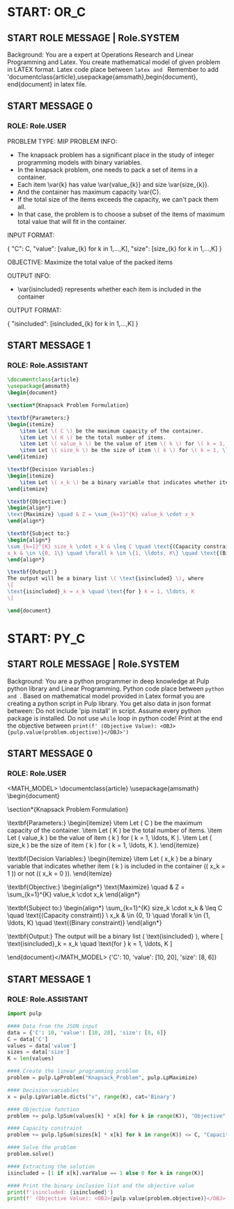 # START: OR_C 
## START ROLE MESSAGE | Role.SYSTEM 
Background: You are a expert at Operations Research and Linear Programming and Latex. You create mathematical model of given problem in LATEX format. Latex code place between ```latex and ``` Remember to add 'documentclass{article},usepackage{amsmath},begin{document}, end{document} in latex file. 
## START MESSAGE 0 
### ROLE: Role.USER
<DESCRIPTION>
PROBLEM TYPE: MIP
PROBLEM INFO:

- The knapsack problem has a significant place in the study of integer programming models with binary variables. 
- In the knapsack problem, one needs to pack a set of items in a container.
- Each item \var{k} has value \var{value_{k}} and size \var{size_{k}}.
- And the container has maximum capacity \var{C}. 
- If the total size of the items exceeds the capacity, we can't pack them all. 
- In that case, the problem is to choose a subset of the items of maximum total value that will fit in the container. 

INPUT FORMAT:

{
	"C": C,
	"value": [value_{k} for k in 1,...,K],
	"size": [size_{k} for k in 1,...,K]
}


OBJECTIVE: Maximize the total value of the packed items

OUTPUT INFO:

- \var{isincluded} represents whether each item is included in the container

OUTPUT FORMAT:

{
	"isincluded": [isincluded_{k} for k in 1,...,K]
}
</DESCRIPTION>


## START MESSAGE 1 
### ROLE: Role.ASSISTANT
```latex
\documentclass{article}
\usepackage{amsmath}
\begin{document}

\section*{Knapsack Problem Formulation}

\textbf{Parameters:}
\begin{itemize}
    \item Let \( C \) be the maximum capacity of the container.
    \item Let \( K \) be the total number of items.
    \item Let \( value_k \) be the value of item \( k \) for \( k = 1, \ldots, K \).
    \item Let \( size_k \) be the size of item \( k \) for \( k = 1, \ldots, K \).
\end{itemize}

\textbf{Decision Variables:}
\begin{itemize}
    \item Let \( x_k \) be a binary variable that indicates whether item \( k \) is included in the container (\( x_k = 1 \)) or not (\( x_k = 0 \)).
\end{itemize}

\textbf{Objective:}
\begin{align*}
\text{Maximize} \quad & Z = \sum_{k=1}^{K} value_k \cdot x_k
\end{align*}

\textbf{Subject to:}
\begin{align*}
\sum_{k=1}^{K} size_k \cdot x_k & \leq C \quad \text{(Capacity constraint)} \\
x_k & \in \{0, 1\} \quad \forall k \in \{1, \ldots, K\} \quad \text{(Binary constraint)}
\end{align*}

\textbf{Output:}
The output will be a binary list \( \text{isincluded} \), where 
\[
\text{isincluded}_k = x_k \quad \text{for } k = 1, \ldots, K
\]

\end{document}
```

# START: PY_C 
## START ROLE MESSAGE | Role.SYSTEM 
Background: You are a python programmer in deep knowledge at Pulp python library and Linear Programming. Python code place between ```python and ```. Based on mathematical model provided in Latex format you are creating a python script in Pulp library. You get also data in json format between: <DATA></DATA> Do not include 'pip install' in script. Assume every python package is installed. Do not use `while` loop in python code! Print at the end the objective between <OBJ></OBJ> `print(f' (Objective Value): <OBJ>{pulp.value(problem.objective)}</OBJ>')` 
## START MESSAGE 0 
### ROLE: Role.USER
<MATH_MODEL>
\documentclass{article}
\usepackage{amsmath}
\begin{document}

\section*{Knapsack Problem Formulation}

\textbf{Parameters:}
\begin{itemize}
    \item Let \( C \) be the maximum capacity of the container.
    \item Let \( K \) be the total number of items.
    \item Let \( value_k \) be the value of item \( k \) for \( k = 1, \ldots, K \).
    \item Let \( size_k \) be the size of item \( k \) for \( k = 1, \ldots, K \).
\end{itemize}

\textbf{Decision Variables:}
\begin{itemize}
    \item Let \( x_k \) be a binary variable that indicates whether item \( k \) is included in the container (\( x_k = 1 \)) or not (\( x_k = 0 \)).
\end{itemize}

\textbf{Objective:}
\begin{align*}
\text{Maximize} \quad & Z = \sum_{k=1}^{K} value_k \cdot x_k
\end{align*}

\textbf{Subject to:}
\begin{align*}
\sum_{k=1}^{K} size_k \cdot x_k & \leq C \quad \text{(Capacity constraint)} \\
x_k & \in \{0, 1\} \quad \forall k \in \{1, \ldots, K\} \quad \text{(Binary constraint)}
\end{align*}

\textbf{Output:}
The output will be a binary list \( \text{isincluded} \), where 
\[
\text{isincluded}_k = x_k \quad \text{for } k = 1, \ldots, K
\]

\end{document}</MATH_MODEL>
<DATA>
{'C': 10, 'value': [10, 20], 'size': [8, 6]}</DATA>


## START MESSAGE 1 
### ROLE: Role.ASSISTANT
```python
import pulp

#### Data from the JSON input
data = {'C': 10, 'value': [10, 20], 'size': [8, 6]}
C = data['C']
values = data['value']
sizes = data['size']
K = len(values)

#### Create the linear programming problem
problem = pulp.LpProblem("Knapsack_Problem", pulp.LpMaximize)

#### Decision variables
x = pulp.LpVariable.dicts("x", range(K), cat='Binary')

#### Objective function
problem += pulp.lpSum(values[k] * x[k] for k in range(K)), "Objective"

#### Capacity constraint
problem += pulp.lpSum(sizes[k] * x[k] for k in range(K)) <= C, "Capacity_Constraint"

#### Solve the problem
problem.solve()

#### Extracting the solution
isincluded = [1 if x[k].varValue == 1 else 0 for k in range(K)]

#### Print the binary inclusion list and the objective value
print(f'isincluded: {isincluded}')
print(f' (Objective Value): <OBJ>{pulp.value(problem.objective)}</OBJ>')
```

